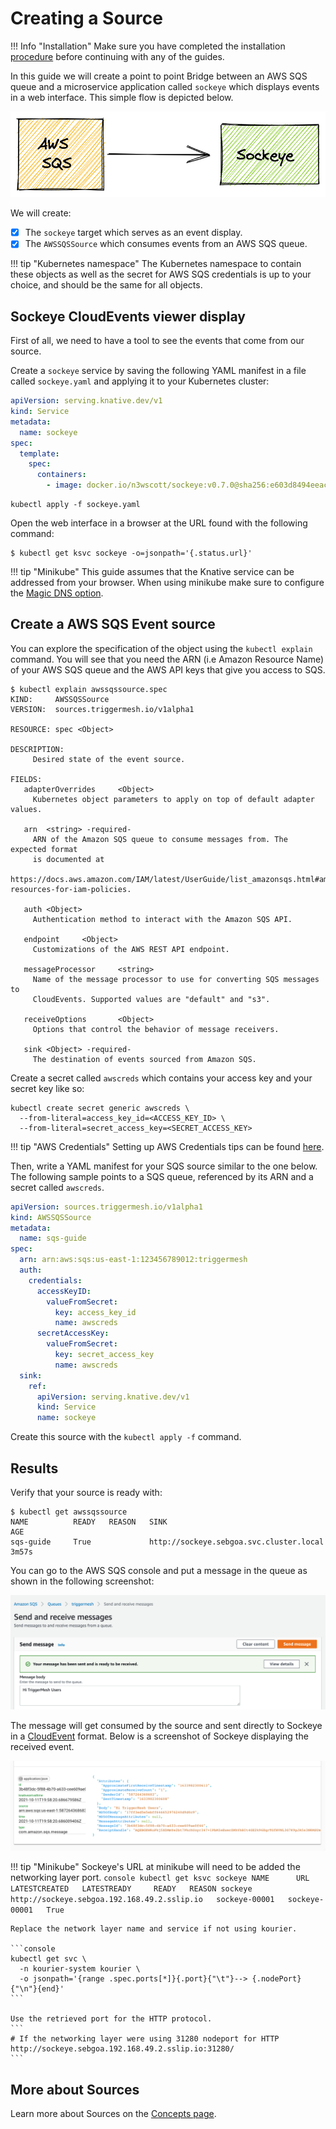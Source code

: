 # Creating a Source

!!! Info "Installation"
    Make sure you have completed the installation [procedure](installation.md) before continuing with any of the guides.

In this guide we will create a point to point Bridge between an AWS SQS queue and a microservice application called `sockeye` which displays events in a web interface. This simple flow is depicted below.

![](../assets/images/sqs-sockeye.png)

We will create:

- [x] The `sockeye` target which serves as an event display.
- [x] The `AWSSQSSource` which consumes events from an AWS SQS queue.

!!! tip "Kubernetes namespace"
    The Kubernetes namespace to contain these objects as well as the secret for AWS SQS credentials is up to your choice, and should be the same for all objects.

## Sockeye CloudEvents viewer display

First of all, we need to have a tool to see the events that come from our source.

Create a `sockeye` service by saving the following YAML manifest in a file called `sockeye.yaml` and applying it to your Kubernetes cluster:

```yaml
apiVersion: serving.knative.dev/v1
kind: Service
metadata:
  name: sockeye
spec:
  template:
    spec:
      containers:
        - image: docker.io/n3wscott/sockeye:v0.7.0@sha256:e603d8494eeacce966e57f8f508e4c4f6bebc71d095e3f5a0a1abaf42c5f0e48
```

```
kubectl apply -f sockeye.yaml
```

Open the web interface in a browser at the URL found with the following command:

```shell
$ kubectl get ksvc sockeye -o=jsonpath='{.status.url}'
```

!!! tip "Minikube"
    This guide assumes that the Knative service can be addressed from your browser. When using
    minikube make sure to configure the [Magic DNS option](https://knative.dev/docs/install/yaml-install/serving/install-serving-with-yaml/#configure-dns).

## Create a AWS SQS Event source

You can explore the specification of the object using the `kubectl explain` command. You will see that you need the ARN (i.e Amazon Resource Name) of your AWS SQS queue and the AWS API keys that give you access to SQS.


```console
$ kubectl explain awssqssource.spec
KIND:     AWSSQSSource
VERSION:  sources.triggermesh.io/v1alpha1

RESOURCE: spec <Object>

DESCRIPTION:
     Desired state of the event source.

FIELDS:
   adapterOverrides     <Object>
     Kubernetes object parameters to apply on top of default adapter values.

   arn  <string> -required-
     ARN of the Amazon SQS queue to consume messages from. The expected format
     is documented at
     https://docs.aws.amazon.com/IAM/latest/UserGuide/list_amazonsqs.html#amazonsqs-resources-for-iam-policies.

   auth <Object>
     Authentication method to interact with the Amazon SQS API.

   endpoint     <Object>
     Customizations of the AWS REST API endpoint.

   messageProcessor     <string>
     Name of the message processor to use for converting SQS messages to
     CloudEvents. Supported values are "default" and "s3".

   receiveOptions       <Object>
     Options that control the behavior of message receivers.

   sink <Object> -required-
     The destination of events sourced from Amazon SQS.
```

Create a secret called `awscreds` which contains your access key and your secret key like so:

```console
kubectl create secret generic awscreds \
  --from-literal=access_key_id=<ACCESS_KEY_ID> \
  --from-literal=secret_access_key=<SECRET_ACCESS_KEY>
```

!!! tip "AWS Credentials"
    Setting up AWS Credentials tips can be found [here](https://docs.triggermesh.io/cloud/sources/awssqs/#api-credentials).

Then, write a YAML manifest for your SQS source similar to the one below. The following sample points to a SQS queue, referenced by its ARN and a secret called `awscreds`.


```yaml
apiVersion: sources.triggermesh.io/v1alpha1
kind: AWSSQSSource
metadata:
  name: sqs-guide
spec:
  arn: arn:aws:sqs:us-east-1:123456789012:triggermesh
  auth:
    credentials:
      accessKeyID:
        valueFromSecret:
          key: access_key_id
          name: awscreds
      secretAccessKey:
        valueFromSecret:
          key: secret_access_key
          name: awscreds
  sink:
    ref:
      apiVersion: serving.knative.dev/v1
      kind: Service
      name: sockeye
```

Create this source with the `kubectl apply -f` command.

## Results

Verify that your source is ready with:

```console
$ kubectl get awssqssource
NAME          READY   REASON   SINK                                      AGE
sqs-guide     True             http://sockeye.sebgoa.svc.cluster.local   3m57s

```

You can go to the AWS SQS console and put a message in the queue as shown in the following screenshot:

![](../assets/images/sqs-console-send.png)

The message will get consumed by the source and sent directly to Sockeye in a [CloudEvent](https://cloudevents.io/) format. Below is a screenshot of Sockeye displaying the received event.

![](../assets/images/sqs-sockeye-ui.png)

!!! tip "Minikube"
    Sockeye's URL at minikube will need to be added the networking layer port.
    ```console
    kubectl get ksvc sockeye
    NAME      URL                                            LATESTCREATED   LATESTREADY     READY   REASON
    sockeye   http://sockeye.sebgoa.192.168.49.2.sslip.io   sockeye-00001   sockeye-00001   True
    ```

    Replace the network layer name and service if not using kourier.

    ```console
    kubectl get svc \
      -n kourier-system kourier \
      -o jsonpath='{range .spec.ports[*]}{.port}{"\t"}--> {.nodePort}{"\n"}{end}'
    ```

    Use the retrieved port for the HTTP protocol.
    ```
    # If the networking layer were using 31280 nodeport for HTTP
    http://sockeye.sebgoa.192.168.49.2.sslip.io:31280/
    ```




## More about Sources

Learn more about Sources on the [Concepts page](../concepts/sources.md).

